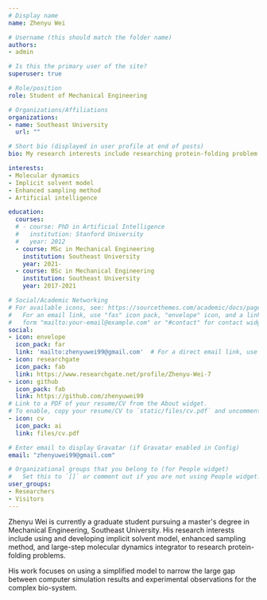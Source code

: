 ```yaml
---
# Display name
name: Zhenyu Wei

# Username (this should match the folder name)
authors:
- admin

# Is this the primary user of the site?
superuser: true

# Role/position
role: Student of Mechanical Engineering

# Organizations/Affiliations
organizations:
- name: Southeast University
  url: ""

# Short bio (displayed in user profile at end of posts)
bio: My research interests include researching protein-folding problem In silico.

interests:
- Molecular dynamics
- Implicit solvent model
- Enhanced sampling method
- Artificial intelligence

education:
  courses:
  # - course: PhD in Artificial Intelligence
  #   institution: Stanford University
  #   year: 2012
  - course: MSc in Mechanical Engineering
    institution: Southeast University
    year: 2021-
  - course: BSc in Mechanical Engineering
    institution: Southeast University
    year: 2017-2021

# Social/Academic Networking
# For available icons, see: https://sourcethemes.com/academic/docs/page-builder/#icons
#   For an email link, use "fas" icon pack, "envelope" icon, and a link in the
#   form "mailto:your-email@example.com" or "#contact" for contact widget.
social:
- icon: envelope
  icon_pack: far
  link: 'mailto:zhenyuwei99@gmail.com'  # For a direct email link, use "mailto:test@example.org".
- icon: researchgate
  icon_pack: fab
  link: https://www.researchgate.net/profile/Zhenyu-Wei-7
- icon: github
  icon_pack: fab
  link: https://github.com/zhenyuwei99
# Link to a PDF of your resume/CV from the About widget.
# To enable, copy your resume/CV to `static/files/cv.pdf` and uncomment the lines below.
- icon: cv
  icon_pack: ai
  link: files/cv.pdf

# Enter email to display Gravatar (if Gravatar enabled in Config)
email: "zhenyuwei99@gmail.com"

# Organizational groups that you belong to (for People widget)
#   Set this to `[]` or comment out if you are not using People widget.
user_groups:
- Researchers
- Visitors
---
```


Zhenyu Wei is currently a graduate student pursuing a master's degree in Mechanical Engineering, Southeast University. His research interests include using and developing implicit solvent model, enhanced sampling method, and large-step molecular dynamics integrator to research protein-folding problems. 

His work focuses on using a simplified model to narrow the large gap between computer simulation results and experimental observations for the complex bio-system.